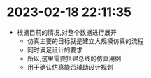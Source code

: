 # 2023-02-18 22:11:35
* 根据目前的情况,对整个数据进行展开
    * 仿真主要的目标就是建立大规模仿真的流程
    * 同时满足设计的要求
    * 所以,这里需要搭建总线的仿真用例
    * 用于确认仿真能否辅助设计规划